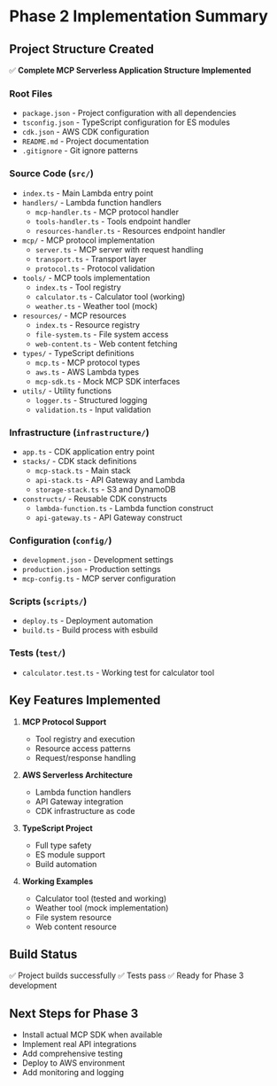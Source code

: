 # Phase 2 Implementation Summary

## Project Structure Created

✅ **Complete MCP Serverless Application Structure Implemented**

### Root Files

- `package.json` - Project configuration with all dependencies
- `tsconfig.json` - TypeScript configuration for ES modules
- `cdk.json` - AWS CDK configuration
- `README.md` - Project documentation
- `.gitignore` - Git ignore patterns

### Source Code (`src/`)

- `index.ts` - Main Lambda entry point
- `handlers/` - Lambda function handlers
  - `mcp-handler.ts` - MCP protocol handler
  - `tools-handler.ts` - Tools endpoint handler
  - `resources-handler.ts` - Resources endpoint handler
- `mcp/` - MCP protocol implementation
  - `server.ts` - MCP server with request handling
  - `transport.ts` - Transport layer
  - `protocol.ts` - Protocol validation
- `tools/` - MCP tools implementation
  - `index.ts` - Tool registry
  - `calculator.ts` - Calculator tool (working)
  - `weather.ts` - Weather tool (mock)
- `resources/` - MCP resources
  - `index.ts` - Resource registry
  - `file-system.ts` - File system access
  - `web-content.ts` - Web content fetching
- `types/` - TypeScript definitions
  - `mcp.ts` - MCP protocol types
  - `aws.ts` - AWS Lambda types
  - `mcp-sdk.ts` - Mock MCP SDK interfaces
- `utils/` - Utility functions
  - `logger.ts` - Structured logging
  - `validation.ts` - Input validation

### Infrastructure (`infrastructure/`)

- `app.ts` - CDK application entry point
- `stacks/` - CDK stack definitions
  - `mcp-stack.ts` - Main stack
  - `api-stack.ts` - API Gateway and Lambda
  - `storage-stack.ts` - S3 and DynamoDB
- `constructs/` - Reusable CDK constructs
  - `lambda-function.ts` - Lambda function construct
  - `api-gateway.ts` - API Gateway construct

### Configuration (`config/`)

- `development.json` - Development settings
- `production.json` - Production settings
- `mcp-config.ts` - MCP server configuration

### Scripts (`scripts/`)

- `deploy.ts` - Deployment automation
- `build.ts` - Build process with esbuild

### Tests (`test/`)

- `calculator.test.ts` - Working test for calculator tool

## Key Features Implemented

1. **MCP Protocol Support**

   - Tool registry and execution
   - Resource access patterns
   - Request/response handling

2. **AWS Serverless Architecture**

   - Lambda function handlers
   - API Gateway integration
   - CDK infrastructure as code

3. **TypeScript Project**

   - Full type safety
   - ES module support
   - Build automation

4. **Working Examples**
   - Calculator tool (tested and working)
   - Weather tool (mock implementation)
   - File system resource
   - Web content resource

## Build Status

✅ Project builds successfully
✅ Tests pass
✅ Ready for Phase 3 development

## Next Steps for Phase 3

- Install actual MCP SDK when available
- Implement real API integrations
- Add comprehensive testing
- Deploy to AWS environment
- Add monitoring and logging
